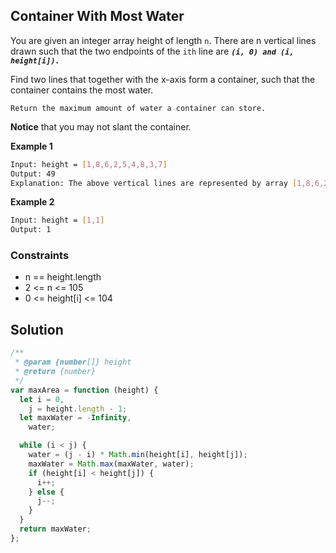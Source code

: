 ## Container With Most Water

You are given an integer array height of length `n`. There are n vertical lines drawn such that the two endpoints of the `ith` line are **_`(i, 0) and (i, height[i]).`_**

Find two lines that together with the x-axis form a container, such that the container contains the most water.

`Return the maximum amount of water a container can store.`

**Notice** that you may not slant the container.

**Example 1**

```bash
Input: height = [1,8,6,2,5,4,8,3,7]
Output: 49
Explanation: The above vertical lines are represented by array [1,8,6,2,5,4,8,3,7]. In this case, the max area of water (blue section) the container can contain is 49.
```

**Example 2**

```bash
Input: height = [1,1]
Output: 1
```

### Constraints

- n == height.length
- 2 <= n <= 105
- 0 <= height[i] <= 104

## Solution

```javascript
/**
 * @param {number[]} height
 * @return {number}
 */
var maxArea = function (height) {
  let i = 0,
    j = height.length - 1;
  let maxWater = -Infinity,
    water;

  while (i < j) {
    water = (j - i) * Math.min(height[i], height[j]);
    maxWater = Math.max(maxWater, water);
    if (height[i] < height[j]) {
      i++;
    } else {
      j--;
    }
  }
  return maxWater;
};
```

